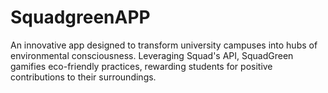 # SquadgreenAPP
 An innovative app designed to transform university campuses into hubs of environmental consciousness. Leveraging Squad's API, SquadGreen gamifies eco-friendly practices, rewarding students for positive contributions to their surroundings. 
